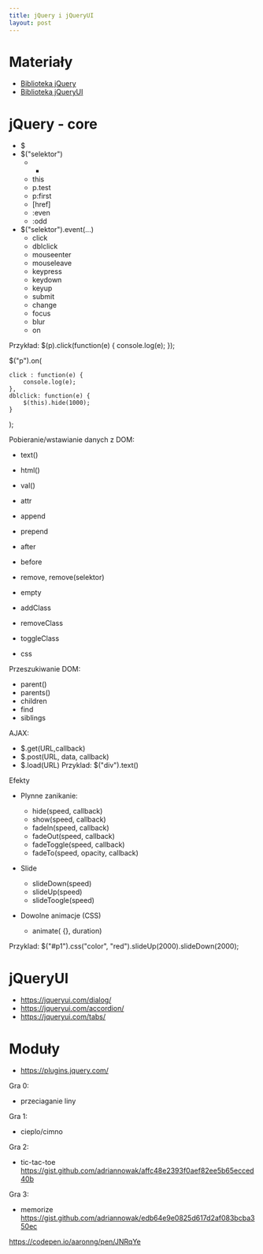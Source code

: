```yaml
---
title: jQuery i jQueryUI
layout: post
---
```


# Materiały
 - [Biblioteka jQuery](http://jquery.com)
 - [Biblioteka jQueryUI](http://jqueryui.com)


# jQuery - core
 - $
 - $("selektor")
   - *
   - this
   - p.test
   - p:first
   - [href]
   - :even
   - :odd
  - $("selektor").event(...)
    - click
	- dblclick
	- mouseenter
	- mouseleave
	- keypress
	- keydown
	- keyup
	- submit
	- change
	- focus
	- blur
    - on 

Przykład: 
 $(p).click(function(e) {
	console.log(e);
 });
 
 $("p").on(
 
	click : function(e) {
		console.log(e);
	},
	dblclick: function(e) {
		$(this).hide(1000);
	}
 );
 
 Pobieranie/wstawianie danych z DOM:
  - text()
  - html()
  - val()
  - attr
  
  - append
  - prepend
  - after
  - before
  
  - remove, remove(selektor)
  - empty
  
  
  - addClass
  - removeClass
  - toggleClass
  - css

 Przeszukiwanie DOM:
  - parent()
  - parents()
  - children
  - find
  - siblings
  
  
  AJAX:
   - $.get(URL,callback)
   - $.post(URL, data, callback)
   - $.load(URL)
  Przyklad:
  $("div").text()
  
 Efekty 
 
  - Plynne zanikanie:
    - hide(speed, callback)
    - show(speed, callback)
    - fadeIn(speed, callback)
    - fadeOut(speed, callback)
    - fadeToggle(speed, callback)
    - fadeTo(speed, opacity, callback)
  
  - Slide
    - slideDown(speed)
	- slideUp(speed)
	- slideToogle(speed)
  
  - Dowolne animacje (CSS)
    - animate( {}, duration)
	
	
Przyklad:
$("#p1").css("color", "red").slideUp(2000).slideDown(2000);

 
 
# jQueryUI
 - https://jqueryui.com/dialog/
 - https://jqueryui.com/accordion/ 
 - https://jqueryui.com/tabs/
 
# Moduły
 - https://plugins.jquery.com/



 Gra 0: 
   - przeciaganie liny
   
 Gra 1:
  - cieplo/cimno
  
 Gra 2:
   - tic-tac-toe
   https://gist.github.com/adriannowak/affc48e2393f0aef82ee5b65ecced40b
   
 Gra 3:
   - memorize
   https://gist.github.com/adriannowak/edb64e9e0825d617d2af083bcba350ec

https://codepen.io/aaronng/pen/JNRqYe
